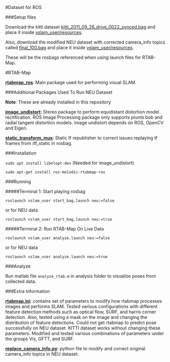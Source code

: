 #Dataset for ROS

###Setup files

Download the kitti dataset [kitti_2011_09_26_drive_0022_synced.bag](https://drive.google.com/open?id=1TJcH-Aw9yD5G5J0doLqCpa9ca22gw0cI)
and place it inside [vslam_user/resources](src/vslam_user/resources).

Also, download the modified NEU dataset with corrected camera_info topics called [final_100.bag]()
and place it inside [vslam_user/resources](src/vslam_user/resources).

These will be the rosbags referenced when using launch files for RTAB-Map.

#RTAB-Map

[**rtabmap_ros**](https://github.com/introlab/rtabmap_ros): Main package used for performing visual SLAM.

###Additional Packages Used To Run NEU Dataset

**Note**: These are already installed in this repository

[**image_undistort**](https://github.com/ethz-asl/image_undistort): Stereo package to perform equidistant distortion
model rectification. ROS Image Processing package only supports plumb bob and radial tangent distortion models. Image 
undistort depends on ROS, OpenCV and Eigen.

[**static_transform_mux**](https://github.com/tradr-project/static_transform_mux): Static tf republisher to correct
issues replaying tf frames from /tf_static in rosbag.

###Installation

`sudo apt install libnlopt-dev` (Needed for image_undistort)

`sudo apt-get install ros-melodic-rtabmap-ros`

###Running



#####Terminal 1: Start playing rosbag

`roslaunch vslam_user start_bag.launch neu:=false`

or for NEU data

`roslaunch vslam_user start_bag.launch neu:=true`

#####Terminal 2: Run RTAB-Map On Live Data

`roslaunch vslam_user analyze.launch neu:=false`

or for NEU data

`roslaunch vslam_user analyze.launch neu:=true`

###Analyze

Run matlab file `analyze_rtab.m` in analysis folder to visualize poses from collected data.

###Extra Information

[**rtabmap.ini**](src/vslam_user/cfg/rtabmap.ini): contains set of parameters to modify how rtabmap processes images and
performs SLAM. Tested various configurations with different feature detection methods such as optical flow, SURF, and
harris corner detection. Also, tested using a mask on the image and changing the distribution of feature detections. 
Could not get rtabmap to predict pose successfully on NEU dataset. KITTI dataset works without changing these 
parameters. Modified and tested various combinations of parameters under the groups Vis, GFTT, and SURF.

[**replace_camera_info.py**](src/vslam_user/src/replace_camera_info.py): python file to modify and correct original
camera_info topics in NEU dataset.
